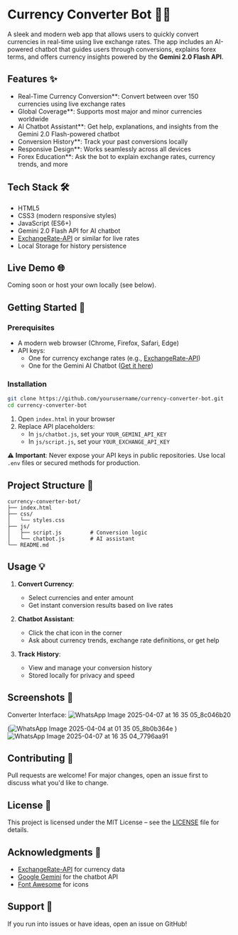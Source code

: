
# Currency Converter Bot 💱🤖
A sleek and modern web app that allows users to quickly convert currencies in real-time using live exchange rates. The app includes an AI-powered chatbot that guides users through conversions, explains forex terms, and offers currency insights powered by the **Gemini 2.0 Flash API**.

## Features ✨

-  Real-Time Currency Conversion**: Convert between over 150 currencies using live exchange rates  
-  Global Coverage**: Supports most major and minor currencies worldwide  
-  AI Chatbot Assistant**: Get help, explanations, and insights from the Gemini 2.0 Flash-powered chatbot  
-  Conversion History**: Track your past conversions locally  
-  Responsive Design**: Works seamlessly across all devices  
-  Forex Education**: Ask the bot to explain exchange rates, currency trends, and more  

## Tech Stack 🛠️

- HTML5  
- CSS3 (modern responsive styles)  
- JavaScript (ES6+)  
- Gemini 2.0 Flash API for AI chatbot  
- [ExchangeRate-API](https://www.exchangerate-api.com/) or similar for live rates  
- Local Storage for history persistence  

## Live Demo 🌐

Coming soon or host your own locally (see below).  

## Getting Started 🚀

### Prerequisites

- A modern web browser (Chrome, Firefox, Safari, Edge)  
- API keys:
  - One for currency exchange rates (e.g., [ExchangeRate-API](https://www.exchangerate-api.com/))
  - One for the Gemini AI Chatbot ([Get it here](https://makersuite.google.com/app/apikey))

### Installation

```bash
git clone https://github.com/yourusername/currency-converter-bot.git
cd currency-converter-bot
```

1. Open `index.html` in your browser  
2. Replace API placeholders:
   - In `js/chatbot.js`, set your `YOUR_GEMINI_API_KEY`
   - In `js/script.js`, set your `YOUR_EXCHANGE_API_KEY`

⚠️ **Important**: Never expose your API keys in public repositories. Use local `.env` files or secured methods for production.

## Project Structure 📁

```
currency-converter-bot/
├── index.html
├── css/
│   └── styles.css
├── js/
│   ├── script.js         # Conversion logic
│   └── chatbot.js        # AI assistant
└── README.md
```

## Usage 💡

1. **Convert Currency**:
   - Select currencies and enter amount
   - Get instant conversion results based on live rates  

2. **Chatbot Assistant**:
   - Click the chat icon in the corner
   - Ask about currency trends, exchange rate definitions, or get help  

3. **Track History**:
   - View and manage your conversion history  
   - Stored locally for privacy and speed  

## Screenshots 📸
Converter Interface:
![WhatsApp Image 2025-04-07 at 16 35 05_8c046b20](https://github.com/user-attachments/assets/d0039831-dc33-4764-8f63-cacef4369db6)

(![WhatsApp Image 2025-04-04 at 01 35 05_8b0b364e](https://github.com/user-attachments/assets/fd2aacb1-be99-445b-9418-27f847df6899)
)  
![WhatsApp Image 2025-04-07 at 16 35 04_7796aa91](https://github.com/user-attachments/assets/53d7c6dd-c869-4f8b-a373-89902505b631)


## Contributing 🤝

Pull requests are welcome! For major changes, open an issue first to discuss what you'd like to change.

## License 📄

This project is licensed under the MIT License – see the [LICENSE](LICENSE) file for details.

## Acknowledgments 🙏

- [ExchangeRate-API](https://www.exchangerate-api.com/) for currency data  
- [Google Gemini](https://ai.google.dev/) for the chatbot API  
- [Font Awesome](https://fontawesome.com/) for icons  

## Support 💬

If you run into issues or have ideas, open an issue on GitHub!

